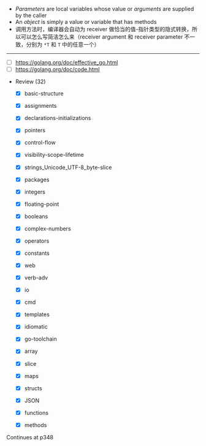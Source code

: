 - *Parameters* are local variables whose value or *arguments* are supplied by the caller
- An *object* is simply a value or variable that has methods
- 调用方法时，编译器会自动为 receiver 做恰当的值-指针类型的隐式转换，所以可以怎么写简洁怎么来（receiver argument 和 receiver parameter 不一致，分别为 `*T` 和 `T` 中的任意一个）
---
- [ ] https://golang.org/doc/effective_go.html
- [ ] https://golang.org/doc/code.html
- Review (32)
    - [x] basic-structure
    - [x] assignments
    - [x] declarations-initializations 
    - [x] pointers
    - [x] control-flow
    - [x] visibility-scope-lifetime
    - [x] strings_Unicode_UTF-8_byte-slice
    - [x] packages
    - [x] integers
    - [x] floating-point
    - [x] booleans
    - [x] complex-numbers
    - [x] operators
    - [x] constants
    - [x] web
    - [x] verb-adv
    - [x] io
    - [x] cmd
    - [x] templates
    - [x] idiomatic
    - [x] go-toolchain
    - [x] array
    - [x] slice
    - [x] maps
    - [x] structs
    - [x] JSON
    - [x] functions
    - [x] methods


Continues at p348